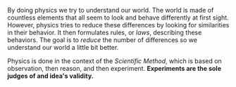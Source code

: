 By doing physics we try to understand our world. The world is made of countless elements that all seem to look and behave differently at first sight. However, physics tries to reduce these differences by looking for similarities in their behavior. It then formulates rules, or *laws*, describing these behaviors. The goal is to *reduce* the number of differences so we understand our world a little bit better.


Physics is done in the context of the *Scientific Method*, which is based on observation, then reason, and then experiment. **Experiments are the sole judges of and idea's validity.**
